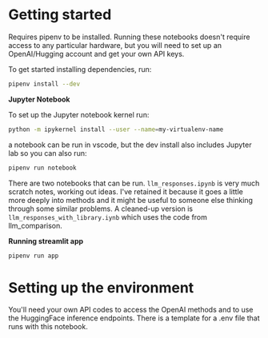 # Getting started

Requires pipenv to be installed. Running these notebooks doesn't require access to any particular hardware, but you will need to set up an OpenAI/Hugging account and get your own API keys. 

To get started installing dependencies, run:
```bash
pipenv install --dev
```

**Jupyter Notebook**

To set up the Jupyter notebook kernel run:

```bash
python -m ipykernel install --user --name=my-virtualenv-name
```

a notebook can be run in vscode, but the dev install also includes Jupyter lab so you can also run:

```bash
pipenv run notebook
```

There are two notebooks that can be run. ```llm_responses.ipynb``` is very much scratch notes, working out ideas. I've retained it because it goes a little more deeply into methods and it might be useful to someone else thinking through some similar problems. A cleaned-up version is ```llm_responses_with_library.iynb``` which uses the code from llm_comparison. 

**Running streamlit app**

```bash
pipenv run app
```

# Setting up the environment

You'll need your own API codes to access the OpenAI methods and to use the HuggingFace inference endpoints. There is a template for a .env file that runs with this notebook. 